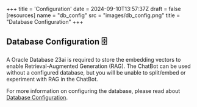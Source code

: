 +++
title = 'Configuration'
date = 2024-09-10T13:57:37Z
draft = false
[resources]
  name = "db_config"
  src = "images/db_config.png"
  title = "Database Configuration"
+++

<!--
Copyright (c) 2023, 2024, Oracle and/or its affiliates.
Licensed under the Universal Permissive License v1.0 as shown at http://oss.oracle.com/licenses/upl.
-->

## Database Configuration 🗄️

A Oracle Database 23ai is required to store the embedding vectors to enable Retrieval-Augmented Generation (RAG). The ChatBot can be used without a configured database, but you will be unable to split/embed or experiment with RAG in the ChatBot.

For more information on configuring the database, please read about [Database Configuration](db_config/).
